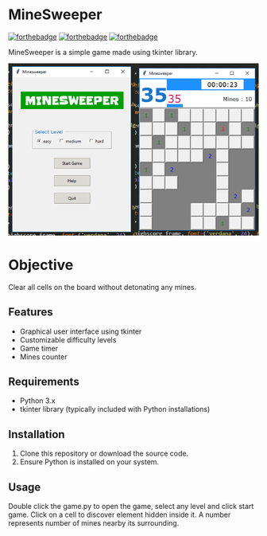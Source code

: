 # MineSweeper

[![forthebadge](https://forthebadge.com/images/badges/built-with-love.svg)](https://forthebadge.com)
[![forthebadge](https://forthebadge.com/images/badges/built-with-swag.svg)](https://forthebadge.com)
[![forthebadge](https://forthebadge.com/images/badges/made-with-python.svg)](https://forthebadge.com)

MineSweeper is a simple game made using tkinter library.

![Alt text](app.png?raw=true "MineSweeper")


# Objective

Clear all cells on the board without detonating any mines.

## Features

- Graphical user interface using tkinter
- Customizable difficulty levels
- Game timer
- Mines counter

## Requirements

- Python 3.x
- tkinter library (typically included with Python installations)

## Installation

1. Clone this repository or download the source code.
2. Ensure Python is installed on your system.

## Usage

Double click the game.py to open the game, select any level and click start game. Click on a cell to 
discover element hidden inside it. A number represents number of mines nearby its surrounding.

